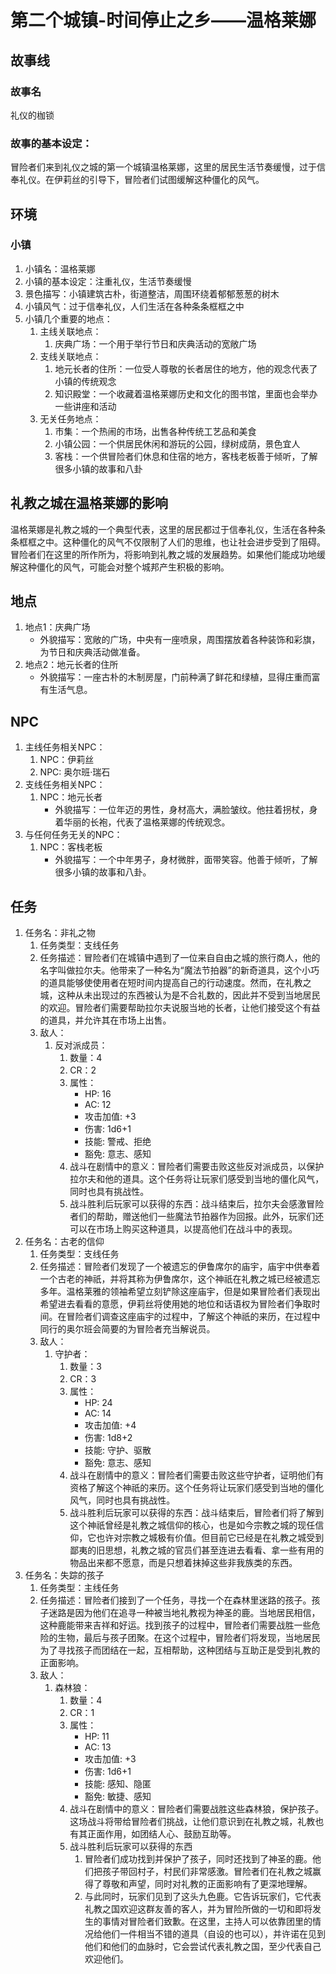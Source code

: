 # 第二个城镇-时间停止之乡——温格莱娜
## 故事线
### 故事名
礼仪的枷锁
### 故事的基本设定：
冒险者们来到礼仪之城的第一个城镇温格莱娜，这里的居民生活节奏缓慢，过于信奉礼仪。在伊莉丝的引导下，冒险者们试图缓解这种僵化的风气。

## 环境
### 小镇
1. 小镇名：温格莱娜
2. 小镇的基本设定：注重礼仪，生活节奏缓慢
3. 景色描写：小镇建筑古朴，街道整洁，周围环绕着郁郁葱葱的树木
4. 小镇风气：过于信奉礼仪，人们生活在各种条条框框之中
5. 小镇几个重要的地点：
    1. 主线关联地点：
        1. 庆典广场：一个用于举行节日和庆典活动的宽敞广场
    2. 支线关联地点：
        1. 地元长者的住所：一位受人尊敬的长者居住的地方，他的观念代表了小镇的传统观念
        2. 知识殿堂：一个收藏着温格莱娜历史和文化的图书馆，里面也会举办一些讲座和活动
    3. 无关任务地点：
        1. 市集：一个热闹的市场，出售各种传统工艺品和美食
        2. 小镇公园：一个供居民休闲和游玩的公园，绿树成荫，景色宜人
        3. 客栈：一个供冒险者们休息和住宿的地方，客栈老板善于倾听，了解很多小镇的故事和八卦

## 礼教之城在温格莱娜的影响
温格莱娜是礼教之城的一个典型代表，这里的居民都过于信奉礼仪，生活在各种条条框框之中。这种僵化的风气不仅限制了人们的思维，也让社会进步受到了阻碍。冒险者们在这里的所作所为，将影响到礼教之城的发展趋势。如果他们能成功地缓解这种僵化的风气，可能会对整个城邦产生积极的影响。

## 地点
1. 地点1：庆典广场
    * 外貌描写：宽敞的广场，中央有一座喷泉，周围摆放着各种装饰和彩旗，为节日和庆典活动做准备。
2. 地点2：地元长者的住所
    * 外貌描写：一座古朴的木制房屋，门前种满了鲜花和绿植，显得庄重而富有生活气息。

## NPC
1. 主线任务相关NPC：
    1. NPC：伊莉丝
    2. NPC: 奥尔班·瑞石
2. 支线任务相关NPC：
    1. NPC：地元长者
        * 外貌描写：一位年迈的男性，身材高大，满脸皱纹。他拄着拐杖，身着华丽的长袍，代表了温格莱娜的传统观念。
3. 与任何任务无关的NPC：
    1. NPC：客栈老板
        * 外貌描写：一个中年男子，身材微胖，面带笑容。他善于倾听，了解很多小镇的故事和八卦。

## 任务
1. 任务名：非礼之物
    1. 任务类型：支线任务
    2. 任务描述：冒险者们在城镇中遇到了一位来自自由之城的旅行商人，他的名字叫做拉尔夫。他带来了一种名为“魔法节拍器”的新奇道具，这个小巧的道具能够使使用者在短时间内提高自己的行动速度。然而，在礼教之城，这种从未出现过的东西被认为是不合礼数的，因此并不受到当地居民的欢迎。冒险者们需要帮助拉尔夫说服当地的长者，让他们接受这个有益的道具，并允许其在市场上出售。
    3. 敌人：
        1. 反对派成员：
            1. 数量：4
            2. CR：2
            3. 属性：
                * HP: 16
                * AC: 12
                * 攻击加值: +3
                * 伤害: 1d6+1
                * 技能: 警戒、拒绝
                * 豁免: 意志、感知
            4. 战斗在剧情中的意义：冒险者们需要击败这些反对派成员，以保护拉尔夫和他的道具。这个任务将让玩家们感受到当地的僵化风气，同时也具有挑战性。
            5. 战斗胜利后玩家可以获得的东西：战斗结束后，拉尔夫会感激冒险者们的帮助，赠送他们一些魔法节拍器作为回报。此外，玩家们还可以在市场上购买这种道具，以提高他们在战斗中的表现。
2. 任务名：古老的信仰
    1. 任务类型：支线任务
    2. 任务描述：冒险者们发现了一个被遗忘的伊鲁席尔的庙宇，庙宇中供奉着一个古老的神祇，并将其称为伊鲁席尔，这个神祇在礼教之城已经被遗忘多年。温格莱雅的领袖希望立刻铲除这座庙宇，但是如果冒险者们表现出希望进去看看的意愿，伊莉丝将使用她的地位和话语权为冒险者们争取时间。在冒险者们调查这座庙宇的过程中，了解这个神祇的来历，在过程中同行的奥尔班会简要的为冒险者充当解说员。
    3. 敌人：
        1. 守护者：
            1. 数量：3
            2. CR：3
            3. 属性：
                * HP: 24
                * AC: 14
                * 攻击加值: +4
                * 伤害: 1d8+2
                * 技能: 守护、驱散
                * 豁免: 意志、感知
            4. 战斗在剧情中的意义：冒险者们需要击败这些守护者，证明他们有资格了解这个神祇的来历。这个任务将让玩家们感受到当地的僵化风气，同时也具有挑战性。
            5. 战斗胜利后玩家可以获得的东西：战斗结束后，冒险者们将了解到这个神祇曾经是礼教之城信仰的核心，也是如今宗教之城的现任信仰，它也许对宗教之城极有价值。但目前它已经是在礼教之城受到鄙夷的旧思想，礼教之城的官员们甚至连进去看看、拿一些有用的物品出来都不愿意，而是只想着抹掉这些非我族类的东西。
3. 任务名：失踪的孩子
    1. 任务类型：主线任务
    2. 任务描述：冒险者们接到了一个任务，寻找一个在森林里迷路的孩子。孩子迷路是因为他们在追寻一种被当地礼教视为神圣的鹿。当地居民相信，这种鹿能带来吉祥和好运。找到孩子的过程中，冒险者们需要战胜一些危险的生物，最后与孩子团聚。在这个过程中，冒险者们将发现，当地居民为了寻找孩子而团结在一起，互相帮助，这种团结与互助正是受到礼教的正面影响。
    3. 敌人：
        1. 森林狼：
            1. 数量：4
            2. CR：1
            3. 属性：
                * HP: 11
                * AC: 13
                * 攻击加值: +3
                * 伤害: 1d6+1
                * 技能: 感知、隐匿
                * 豁免: 敏捷、感知
            4. 战斗在剧情中的意义：冒险者们需要战胜这些森林狼，保护孩子。这场战斗将带给冒险者们挑战，让他们意识到在礼教之城，礼教也有其正面作用，如团结人心、鼓励互助等。
            5. 战斗胜利后玩家可以获得的东西
               1. 冒险者们成功找到并保护了孩子，同时还找到了神圣的鹿。他们把孩子带回村子，村民们非常感激。冒险者们在礼教之城赢得了尊敬和声望，同时对礼教的正面影响有了更深地理解。
               2. 与此同时，玩家们见到了这头九色鹿。它告诉玩家们，它代表礼教之国欢迎这群友善的客人，并为冒险所做的一切和即将发生的事情对冒险者们致歉。在这里，主持人可以依靠团里的情况给他们一件相当不错的道具（自设的也可以），并许诺在见到他们和他们的血脉时，它会尝试代表礼教之国，至少代表自己欢迎他们。
